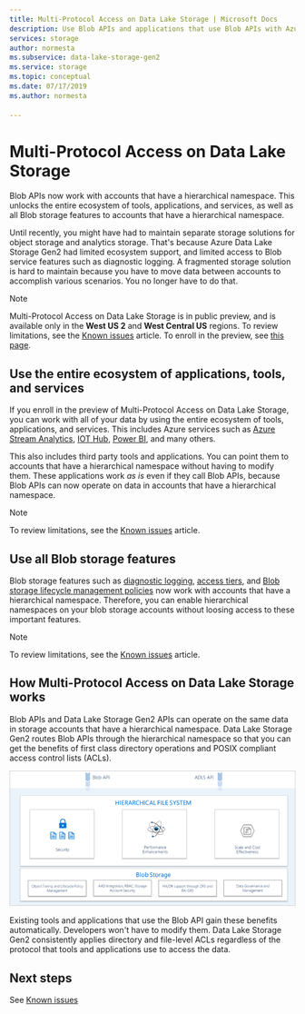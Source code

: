 ```yaml
---
title: Multi-Protocol Access on Data Lake Storage | Microsoft Docs
description: Use Blob APIs and applications that use Blob APIs with Azure Data Lake Storage Gen2.
services: storage
author: normesta
ms.subservice: data-lake-storage-gen2
ms.service: storage
ms.topic: conceptual
ms.date: 07/17/2019
ms.author: normesta

---
```

# Multi-Protocol Access on Data Lake Storage

Blob APIs now work with accounts that have a hierarchical namespace. This unlocks the entire ecosystem of tools, applications, and services, as well as all Blob storage features to accounts that have a hierarchical namespace. 

Until recently, you might have had to maintain separate storage solutions for object storage and analytics storage. That's because Azure Data Lake Storage Gen2 had limited ecosystem support, and limited access to Blob service features such as diagnostic logging. A fragmented storage solution is hard to maintain because you have to move data between accounts to accomplish various scenarios. You no longer have to do that.

> [!NOTE]
> Multi-Protocol Access on Data Lake Storage is in public preview, and is available only in the **West US 2** and **West Central US** regions. To review limitations, see the [Known issues](data-lake-storage-known-issues.md) article. To enroll in the preview, see [this page](http://aka.ms/blobinteropsignup).

## Use the entire ecosystem of applications, tools, and services

If you enroll in the preview of Multi-Protocol Access on Data Lake Storage, you can work with all of your data by using the entire ecosystem of tools, applications, and services. This includes Azure services such as [Azure Stream Analytics](https://docs.microsoft.com/azure/stream-analytics/stream-analytics-introduction), [IOT Hub](https://docs.microsoft.com/azure/iot-hub/), [Power BI](https://docs.microsoft.com/power-bi/desktop-data-sources), and many others. 

This also includes third party tools and applications. You can point them to accounts that have a hierarchical namespace without having to modify them. These applications work *as is* even if they call Blob APIs, because Blob APIs can now operate on data in accounts that have a hierarchical namespace.

> [!NOTE]
> To review limitations, see the [Known issues](data-lake-storage-known-issues.md) article.

## Use all Blob storage features

Blob storage features such as [diagnostic logging](../common/storage-analytics-logging.md), [access tiers](storage-blob-storage-tiers.md), and [Blob storage lifecycle management policies](storage-lifecycle-management-concepts.md) now work with accounts that have a hierarchical namespace. Therefore, you can enable hierarchical namespaces on your blob storage accounts without loosing access to these important features. 

> [!NOTE]
> To review limitations, see the [Known issues](data-lake-storage-known-issues.md) article.

## How Multi-Protocol Access on Data Lake Storage works

Blob APIs and Data Lake Storage Gen2 APIs can operate on the same data in storage accounts that have a hierarchical namespace. Data Lake Storage Gen2 routes Blob APIs through the hierarchical namespace so that you can get the benefits of first class directory operations and POSIX compliant access control lists (ACLs). 

![Multi-Protocol Access on Data Lake Storage conceptual](./media/data-lake-storage-interop/interop-concept.png) 

Existing tools and applications that use the Blob API gain these benefits automatically. Developers won't have to modify them. Data Lake Storage Gen2 consistently applies directory and file-level ACLs regardless of the protocol that tools and applications use to access the data.   

## Next steps

See [Known issues](data-lake-storage-known-issues.md)




